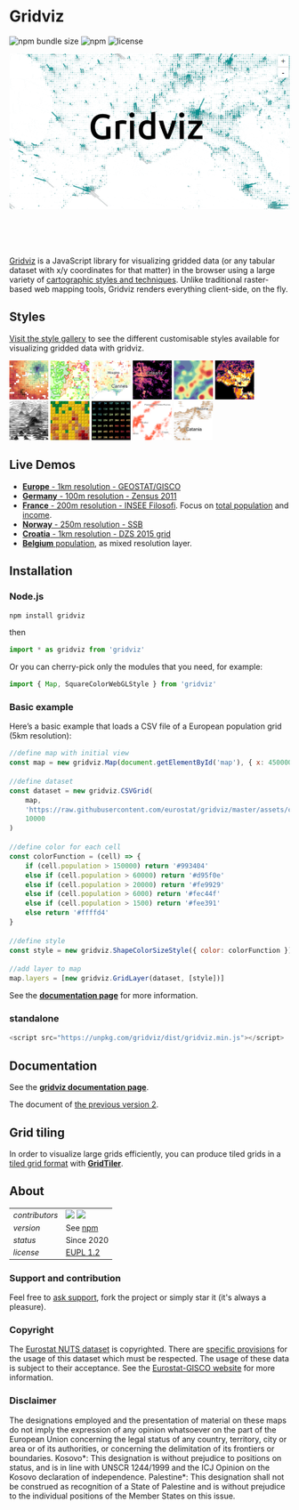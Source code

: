 # Gridviz

![npm bundle size](https://img.shields.io/bundlephobia/minzip/gridviz)
![npm](https://img.shields.io/npm/v/gridviz)
![license](https://img.shields.io/badge/license-EUPL-success)

<p align="center" style="height: 350px;">
    <img src="docs/img/gif/gridviz-annotated.gif">
</p>

[Gridviz](https://github.com/eurostat/gridviz/) is a JavaScript library for visualizing gridded data (or any tabular dataset with x/y coordinates for that matter) in the browser using a large variety of [cartographic styles and techniques](https://github.com/eurostat/gridviz/blob/master/docs/gallery.md). Unlike traditional raster-based web mapping tools, Gridviz renders everything client-side, on the fly.

## Styles

[Visit the style gallery](https://github.com/eurostat/gridviz/blob/master/docs/gallery.md) to see the different customisable styles available for visualizing gridded data with gridviz.

[<img src="docs/img/overviews/ov_accessibility.png" width="70" height="70">](https://eurostat.github.io/gridviz/docs/reference#shapecolorsize-style)
[<img src="docs/img/overviews/ov_side_cat.png" width="70" height="70">](https://eurostat.github.io/gridviz/docs/reference#side-category-style)
[<img src="docs/img/overviews/ov_age_balance.png" width="70" height="70">](https://eurostat.github.io/gridviz/docs/reference#shapecolorsize-style)
[<img src="docs/img/overviews/ov_dark.png" width="70" height="70">](https://eurostat.github.io/gridviz/docs/reference#square-color-webgl-style)
[<img src="docs/img/overviews/ov_kersmoo.png" width="70" height="70">](https://eurostat.github.io/gridviz/docs/reference#kernel-smoothing)
[<img src="docs/img/overviews/ov_tanaka_dark.png" width="70" height="70">](https://eurostat.github.io/gridviz/docs/reference#tanaka-style)
[<img src="docs/img/overviews/ov_joyplot_shade.png" width="70" height="70">](https://eurostat.github.io/gridviz/docs/reference#joyplot-style)
[<img src="docs/img/overviews/ov_lego.png" width="70" height="70">](https://eurostat.github.io/gridviz/docs/reference#lego-style)
[<img src="docs/img/overviews/ov_text_elevation.png" width="70" height="70">](https://eurostat.github.io/gridviz/docs/reference#text-style)
[<img src="docs/img/overviews/ov_dotdensity.png" width="70" height="70">](https://eurostat.github.io/gridviz/docs/reference#dot-density-style)
[<img src="docs/img/overviews/ov_joyplot.png" width="70" height="70">](https://eurostat.github.io/gridviz/docs/reference#joyplot-style)

## Live Demos

-   [**Europe** - 1km resolution - GEOSTAT/GISCO](https://eurostat.github.io/gridviz/examples/demos/EUR.html)
-   [**Germany** - 100m resolution - Zensus 2011](https://eurostat.github.io/gridviz/examples/demos/DE.html)
-   [**France** - 200m resolution - INSEE Filosofi](https://eurostat.github.io/gridviz/examples/demos/FR.html). Focus on [total population](https://eurostat.github.io/gridviz/examples/demos/FR_pop.html) and [income](https://eurostat.github.io/gridviz/examples/demos/FR_income.html).
-   [**Norway** - 250m resolution - SSB](https://eurostat.github.io/gridviz/examples/demos/NO.html)
-   [**Croatia** - 1km resolution - DZS 2015 grid](https://eurostat.github.io/gridviz/examples/demos/HR.html)
-   [**Belgium** population](https://eurostat.github.io/gridviz/examples/basics/mixed_resolution_BE.html), as mixed resolution layer.

## Installation

### Node.js

```Shell
npm install gridviz
```

then

```javascript
import * as gridviz from 'gridviz'
```

Or you can cherry-pick only the modules that you need, for example:

```javascript
import { Map, SquareColorWebGLStyle } from 'gridviz'
```

### Basic example

Here’s a basic example that loads a CSV file of a European population grid (5km resolution):

```javascript
//define map with initial view
const map = new gridviz.Map(document.getElementById('map'), { x: 4500000, y: 2900000, z: 3000 })

//define dataset
const dataset = new gridviz.CSVGrid(
    map,
    'https://raw.githubusercontent.com/eurostat/gridviz/master/assets/csv/Europe/pop_2018_10km.csv',
    10000
)

//define color for each cell
const colorFunction = (cell) => {
    if (cell.population > 150000) return '#993404'
    else if (cell.population > 60000) return '#d95f0e'
    else if (cell.population > 20000) return '#fe9929'
    else if (cell.population > 6000) return '#fec44f'
    else if (cell.population > 1500) return '#fee391'
    else return '#ffffd4'
}

//define style
const style = new gridviz.ShapeColorSizeStyle({ color: colorFunction })

//add layer to map
map.layers = [new gridviz.GridLayer(dataset, [style])]
```

See the **[documentation page](https://eurostat.github.io/gridviz/docs/reference)** for more information.

### standalone

```javascript
<script src="https://unpkg.com/gridviz/dist/gridviz.min.js"></script>
```

## Documentation

See the **[gridviz documentation page](./docs/reference.md)**.

The document of [the previous version 2](./docs/reference_v2.md).

## Grid tiling

In order to visualize large grids efficiently, you can produce tiled grids in a [tiled grid format](https://eurostat.github.io/gridviz/docs/tiledformat) with **[GridTiler](https://github.com/eurostat/gridtiler)**.

## About

|                |                                                                                                                                                                                       |
| -------------- | ------------------------------------------------------------------------------------------------------------------------------------------------------------------------------------- |
| _contributors_ | [<img src="https://github.com/jgaffuri.png" height="40" />](https://github.com/jgaffuri) [<img src="https://github.com/JoeWDavies.png" height="40" />](https://github.com/JoeWDavies) |
| _version_      | See [npm](https://www.npmjs.com/package/gridviz?activeTab=versions)                                                                                                                   |
| _status_       | Since 2020                                                                                                                                                                            |
| _license_      | [EUPL 1.2](LICENSE)                                                                                                                                                                   |

### Support and contribution

Feel free to [ask support](https://github.com/eurostat/gridviz/issues/new), fork the project or simply star it (it's always a pleasure).

### Copyright

The [Eurostat NUTS dataset](http://ec.europa.eu/eurostat/web/nuts/overview) is copyrighted. There are [specific provisions](https://ec.europa.eu/eurostat/web/gisco/geodata/statistical-units) for the usage of this dataset which must be respected. The usage of these data is subject to their acceptance. See the [Eurostat-GISCO website](https://ec.europa.eu/eurostat/web/gisco/geodata/statistical-units/territorial-units-statistics) for more information.

### Disclaimer

The designations employed and the presentation of material on these maps do not imply the expression of any opinion whatsoever on the part of the European Union concerning the legal status of any country, territory, city or area or of its authorities, or concerning the delimitation of its frontiers or boundaries. Kosovo*: This designation is without prejudice to positions on status, and is in line with UNSCR 1244/1999 and the ICJ Opinion on the Kosovo declaration of independence. Palestine*: This designation shall not be construed as recognition of a State of Palestine and is without prejudice to the individual positions of the Member States on this issue.
